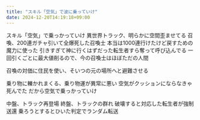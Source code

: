 ```yaml
---
title: "スキル「空気」で波に乗っていけ"
date: 2024-12-20T14:19:18+09:00
---
```

スキル「空気」で乗っかっていけ
異世界トラック、明らかに空間歪ませてる
召喚、200連ガチャ引いて全爆死した召喚士
本当は1000連行けたけど戻すための魔力に使った
引きすぎて神に行くはずだった転生者すら奪って呼び込んでる
一回引くごとに最大値削るので、今の召喚士はほぼただの人間

召喚の対価に住民を使い、そいつの元の場所へと避難させる

乗り物に轢かれまくる、乗り物運が異常に悪い
空気がクッションにならなきゃ死んでた
だから空気で乗っかっていけ

中盤、トラック再登場
終盤、トラックの群れ
破壊すると対応した転生者が強制送還
乗ろうとするとひいた判定でランダム転送
